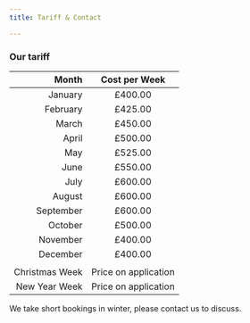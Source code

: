 ```yaml
---
title: Tariff & Contact

---
```


### Our tariff
| Month | Cost per Week |
| -----: | :-------------: |
| January | £400.00 | 
| February| £425.00 |
| March | £450.00 | 
| April | £500.00 | 
| May | £525.00 | 
| June | £550.00 | 
| July | £600.00 | 
| August | £600.00 | 
| September | £600.00 | 
| October | £500.00 | 
| November | £400.00 | 
| December | £400.00 | 
|||
| Christmas Week | Price on application |
| New Year Week | Price on application |

We take short bookings in winter, please contact us to discuss.